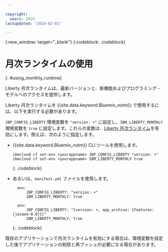 ```yaml
---

copyright:
  years: 2019
lastupdated: "2019-02-01"

---
```


{:new_window: target="_blank"}
{:codeblock: .codeblock}

# 月次ランタイムの使用
{: #using_monthly_runtime}

Liberty 月次ランタイムは、最新バージョンと、新機能およびプログラミング・モデルへのアクセスを提供します。

Liberty 月次ランタイムを {{site.data.keyword.Bluemix_notm}} で使用するには、以下を実行する必要があります。

`JBP_CONFIG_LIBERTY` 環境変数を `"version: +"` に設定し、`IBM_LIBERTY_MONTHLY` 環境変数を `true` に設定します。これらの変数は、[Liberty 月次ランタイム](/docs/runtimes/liberty/buildpackDefaults.html#liberty_versions)を有効にします。例えば、次のように指定します。
  * {{site.data.keyword.Bluemix_notm}} CLI ツールを使用します。
    ```
    ibmcloud cf set-env <yourappname> JBP_CONFIG_LIBERTY "version: +"
    ibmcloud cf set-env <yourappname> IBM_LIBERTY_MONTHLY true
    ```
    {: .codeblock}

  * あるいは、`manifest.yml` ファイルを使用します。
    ```
      env:
          JBP_CONFIG_LIBERTY: "version: +"
          IBM_LIBERTY_MONTHLY: true
    ```

    ```
      env:
          JBP_CONFIG_LIBERTY: "[version: +, app_archive: {features: [javaee-8.0]}]"
          IBM_LIBERTY_MONTHLY: true
    ```
    {: .codeblock}

既存のアプリケーションで月次ランタイムを有効にする場合は、環境変数を設定した後でアプリケーションの削除と再プッシュが必要になる場合があります。
